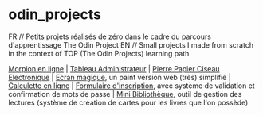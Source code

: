 # odin_projects

FR // Petits projets réalisés de zéro dans le cadre du parcours d'apprentissage The Odin Project 
EN // Small projects I made from scratch in the context of TOP (The Odin Projects) learning path

[Morpion en ligne](https://poudlardo.github.io/odin_projects/jeu_morpion/index.html) | [Tableau Administrateur](https://poudlardo.github.io/odin_projects/tableau_admin/index.html) | [Pierre Papier Ciseau Electronique](https://poudlardo.github.io/odin_projects/rock_paper_scissors/ropasci.html) | [Ecran magique](https://poudlardo.github.io/odin_projects/ecran_magique_web/web_ecran.html), un paint version web (très) simplifié | [Calculette en ligne](https://poudlardo.github.io/odin_projects/Calculette/index.html) | [Formulaire d'inscription](https://poudlardo.github.io/odin_projects/sample_signup_form/index.html), avec système de validation et confirmation de mots de passe | [Mini Bibliothèque](https://poudlardo.github.io/odin_projects/mini_bibliotheque/index.html), outil de gestion des lectures (système de création de cartes pour les livres que l'on possède)
